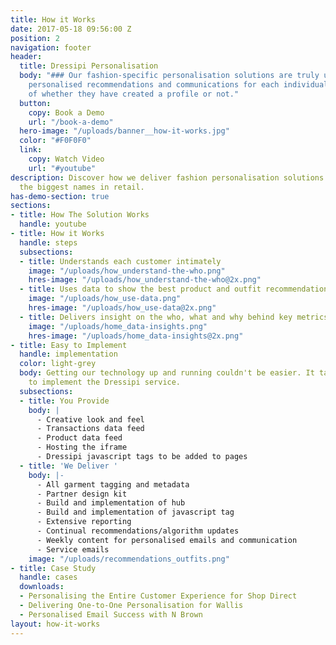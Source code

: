 ```yaml
---
title: How it Works
date: 2017-05-18 09:56:00 Z
position: 2
navigation: footer
header:
  title: Dressipi Personalisation
  body: "### Our fashion-specific personalisation solutions are truly unique. We provide
    personalised recommendations and communications for each individual customer regardless
    of whether they have created a profile or not."
  button:
    copy: Book a Demo
    url: "/book-a-demo"
  hero-image: "/uploads/banner__how-it-works.jpg"
  color: "#F0F0F0"
  link:
    copy: Watch Video
    url: "#youtube"
description: Discover how we deliver fashion personalisation solutions to some of
  the biggest names in retail.
has-demo-section: true
sections:
- title: How The Solution Works
  handle: youtube
- title: How it Works
  handle: steps
  subsections:
  - title: Understands each customer intimately
    image: "/uploads/how_understand-the-who.png"
    hres-image: "/uploads/how_understand-the-who@2x.png"
  - title: Uses data to show the best product and outfit recommendations
    image: "/uploads/how_use-data.png"
    hres-image: "/uploads/how_use-data@2x.png"
  - title: Delivers insight on the who, what and why behind key metrics
    image: "/uploads/home_data-insights.png"
    hres-image: "/uploads/home_data-insights@2x.png"
- title: Easy to Implement
  handle: implementation
  color: light-grey
  body: Getting our technology up and running couldn't be easier. It takes 6-8 weeks
    to implement the Dressipi service.
  subsections:
  - title: You Provide
    body: |
      - Creative look and feel
      - Transactions data feed
      - Product data feed
      - Hosting the iframe
      - Dressipi javascript tags to be added to pages
  - title: 'We Deliver '
    body: |-
      - All garment tagging and metadata
      - Partner design kit
      - Build and implementation of hub
      - Build and implementation of javascript tag
      - Extensive reporting
      - Continual recommendations/algorithm updates
      - Weekly content for personalised emails and communication
      - Service emails
    image: "/uploads/recommendations_outfits.png"
- title: Case Study
  handle: cases
  downloads:
  - Personalising the Entire Customer Experience for Shop Direct
  - Delivering One-to-One Personalisation for Wallis
  - Personalised Email Success with N Brown
layout: how-it-works
---
```


